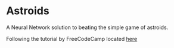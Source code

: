 # Astroids

A Neural Network solution to beating the simple game of astroids. 

Following the tutorial by FreeCodeCamp located [here](https://youtu.be/2cGHkBeGpeU)
